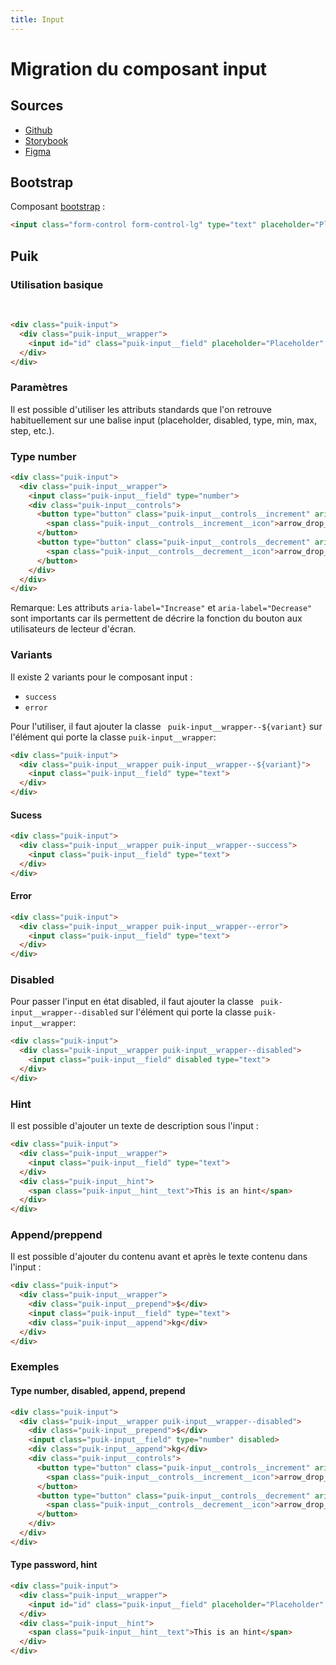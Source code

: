 ```yaml
---
title: Input
---
```


# Migration du composant input

## Sources

- [Github](https://github.com/PrestaShopCorp/puik/tree/main/packages/components/input)
- [Storybook](https://uikit.prestashop.com/?path=/story/components-input--default)
- [Figma](https://www.figma.com/file/CUc5n1r2UIH30Tqec5DOvN/PrestaShop-Design-Kit?node-id=46-8792&t=5pJry8GttTJVSJfC-0)
<!-- - [Zeroheight](https://zeroheight.com/47c0ab1be/p/818e69-alert-banner/b/28d7f7) -->

## Bootstrap

Composant [bootstrap](https://getbootstrap.com/docs/4.0/components/forms/) :

```html
<input class="form-control form-control-lg" type="text" placeholder="Placeholder">
```

## Puik

### Utilisation basique

<br>

```html
<div class="puik-input">
  <div class="puik-input__wrapper">
    <input id="id" class="puik-input__field" placeholder="Placeholder" type="text">
  </div>
</div>
```

### Paramètres

Il est possible d'utiliser les attributs standards que l'on retrouve habituellement sur une balise input (placeholder, disabled, type, min, max, step, etc.).

### Type number

```html
<div class="puik-input">
  <div class="puik-input__wrapper">
    <input class="puik-input__field" type="number">
    <div class="puik-input__controls">
      <button type="button" class="puik-input__controls__increment" aria-label="Increase">
        <span class="puik-input__controls__increment__icon">arrow_drop_up</span>
      </button>
      <button type="button" class="puik-input__controls__decrement" aria-label="Decrease">
        <span class="puik-input__controls__decrement__icon">arrow_drop_down</span>
      </button>
    </div>
  </div>
</div>
```

Remarque: Les attributs `aria-label="Increase"` et `aria-label="Decrease"` sont importants car ils permettent de décrire la fonction du bouton aux utilisateurs de lecteur d'écran.

### Variants

Il existe 2 variants pour le composant input :

- `success`
- `error`

Pour l'utiliser, il faut ajouter la classe ` puik-input__wrapper--${variant}` sur l'élément qui porte la classe `puik-input__wrapper`:

```html
<div class="puik-input">
  <div class="puik-input__wrapper puik-input__wrapper--${variant}">
    <input class="puik-input__field" type="text">
  </div>
</div>
```

#### Sucess

```html
<div class="puik-input">
  <div class="puik-input__wrapper puik-input__wrapper--success">
    <input class="puik-input__field" type="text">
  </div>
</div>
```

#### Error

```html
<div class="puik-input">
  <div class="puik-input__wrapper puik-input__wrapper--error">
    <input class="puik-input__field" type="text">
  </div>
</div>
```

### Disabled

Pour passer l'input en état disabled, il faut ajouter la classe ` puik-input__wrapper--disabled` sur l'élément qui porte la classe `puik-input__wrapper`:

```html
<div class="puik-input">
  <div class="puik-input__wrapper puik-input__wrapper--disabled">
    <input class="puik-input__field" disabled type="text">
  </div>
</div>
```

### Hint
Il est possible d'ajouter un texte de description sous l'input :

```html
<div class="puik-input">
  <div class="puik-input__wrapper">
    <input class="puik-input__field" type="text">
  </div>
  <div class="puik-input__hint">
    <span class="puik-input__hint__text">This is an hint</span>
  </div>
</div>
```

### Append/preppend

Il est possible d'ajouter du contenu avant et après le texte contenu dans l'input :

```html
<div class="puik-input">
  <div class="puik-input__wrapper">
    <div class="puik-input__prepend">$</div>
    <input class="puik-input__field" type="text">
    <div class="puik-input__append">kg</div>
  </div>
</div>
```

### Exemples

#### Type number, disabled, append, prepend

```html
<div class="puik-input">
  <div class="puik-input__wrapper puik-input__wrapper--disabled">
    <div class="puik-input__prepend">$</div>
    <input class="puik-input__field" type="number" disabled>
    <div class="puik-input__append">kg</div>
    <div class="puik-input__controls">
      <button type="button" class="puik-input__controls__increment" aria-label="Increase">
        <span class="puik-input__controls__increment__icon">arrow_drop_up</span>
      </button>
      <button type="button" class="puik-input__controls__decrement" aria-label="Decrease">
        <span class="puik-input__controls__decrement__icon">arrow_drop_down</span>
      </button>
    </div>
  </div>
</div>
```

#### Type password, hint

```html
<div class="puik-input">
  <div class="puik-input__wrapper">
    <input id="id" class="puik-input__field" placeholder="Placeholder" type="password">
  </div>
  <div class="puik-input__hint">
    <span class="puik-input__hint__text">This is an hint</span>
  </div>
</div>
```
